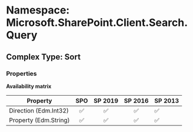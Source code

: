 # Namespace: Microsoft.SharePoint.Client.Search.Query

## Complex Type: Sort

### Properties

**Availability matrix**

Property | SPO | SP 2019 | SP 2016 | SP 2013
----------|:---:|:-------:|:-------:|:-------
Direction (Edm.Int32) | ✅ | ✅ | ✅ | ✅
Property (Edm.String) | ✅ | ✅ | ✅ | ✅
